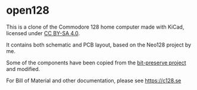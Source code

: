 # open128

This is a clone of the Commodore 128 home computer made with KiCad, licensed under [CC BY-SA 4.0](https://creativecommons.org/licenses/by-sa/4.0/).

It contains both schematic and PCB layout, based on the Neo128 project by me.

Some of the components have been copied from the [bit-preserve project](https://github.com/baldengineer/bit-preserve) and modified.

For Bill of Material and other documentation, please see https://c128.se
